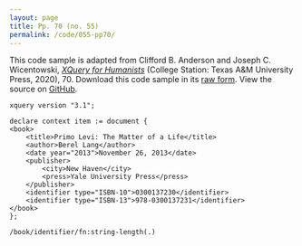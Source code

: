 ```yaml
---
layout: page
title: Pp. 70 (no. 55)
permalink: /code/055-pp70/
---
```


This code sample is adapted from Clifford B. Anderson and Joseph C. Wicentowski, 
[_XQuery for Humanists_](/) (College Station: Texas A&M University Press, 2020), 70. 
Download this code sample in its [raw form](/code/055-pp70/055-pp70.xq).
View the source on [GitHub](https://github.com/coding4humanists/xquery4humanists/blob/master/code/055-pp70/055-pp70.xq).

```xquery
xquery version "3.1";

declare context item := document {
<book>
    <title>Primo Levi: The Matter of a Life</title>
    <author>Berel Lang</author>
    <date year="2013">November 26, 2013</date>
    <publisher>
        <city>New Haven</city>
        <press>Yale University Press</press>
    </publisher>
    <identifier type="ISBN-10">0300137230</identifier>
    <identifier type="ISBN-13">978-0300137231</identifier>
</book>
};

/book/identifier/fn:string-length(.)
```  
